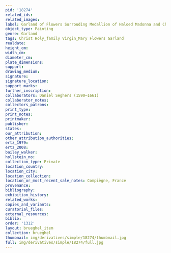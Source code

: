 ```yaml
---
pid: '18274'
related_ids: 
related_images: 
label: Garland of Flowers Surrouding Medallion of Haloed Madonna and Child (Compiegne)
object_type: Painting
genre: Garland
tags: Christ Holy_family Virgin_Mary Flowers Garland
realdate: 
height_cm: 
width_cm: 
diameter_cm: 
plate_dimensions: 
support: 
drawing_medium: 
signature: 
signature_location: 
support_marks: 
further_inscription: 
collaborators: Daniel Seghers (1590–1661)
collaborator_notes: 
collectors_patrons: 
print_type: 
print_notes: 
printmaker: 
publisher: 
states: 
our_attribution: 
other_attribution_authorities: 
ertz_1979: 
ertz_2008: 
bailey_walker: 
hollstein_no: 
collection_type: Private
location_country: 
location_city: 
location_collection: 
location_or_most_recent_sale_notes: Compiègne, France
provenance: 
bibliography: 
exhibition_history: 
related_works: 
copies_and_variants: 
curatorial_files: 
external_resources: 
biblio: 
order: '1312'
layout: brueghel_item
collection: brueghel
thumbnail: img/derivatives/simple/18274/thumbnail.jpg
full: img/derivatives/simple/18274/full.jpg
---
```

